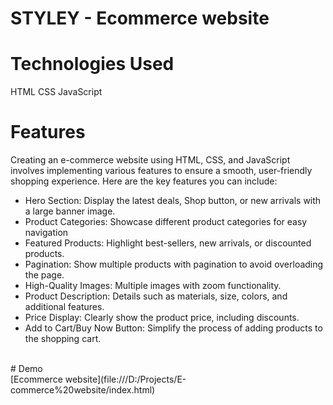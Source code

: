 # STYLEY - Ecommerce website

# Technologies Used

HTML
CSS
JavaScript

# Features

Creating an e-commerce website using HTML, CSS, and JavaScript involves implementing 
various features to ensure a smooth, user-friendly shopping experience. 
Here are the key features you can include:
<br>
+ Hero Section: Display the latest deals, Shop button, or new arrivals with a large banner image.
+ Product Categories: Showcase different product categories for easy navigation
+ Featured Products: Highlight best-sellers, new arrivals, or discounted products.
+ Pagination: Show multiple products with pagination to avoid overloading the page.
+ High-Quality Images: Multiple images with zoom functionality.
+ Product Description: Details such as materials, size, colors, and additional features.
+ Price Display: Clearly show the product price, including discounts.
+ Add to Cart/Buy Now Button: Simplify the process of adding products to the shopping cart.
<br>
# Demo
<br>
[Ecommerce website](file:///D:/Projects/E-commerce%20website/index.html)
